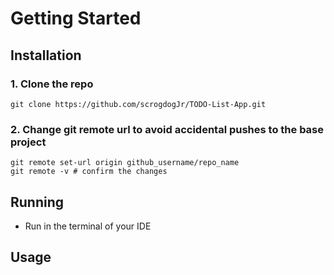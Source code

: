 # Getting Started

## Installation
### 1. Clone the repo
   `git clone https://github.com/scrogdogJr/TODO-List-App.git`
### 2. Change git remote url to avoid accidental pushes to the base project
  ```
  git remote set-url origin github_username/repo_name
  git remote -v # confirm the changes
```

## Running
- Run in the terminal of your IDE

## Usage
